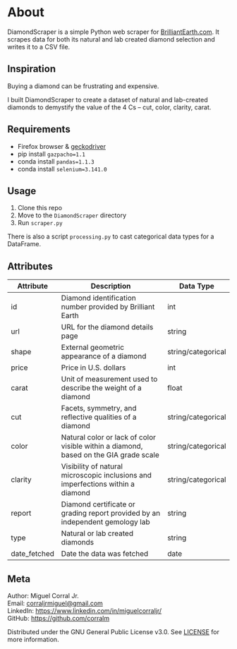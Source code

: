# About
DiamondScraper is a simple Python web scraper for [BrilliantEarth.com](https://www.brilliantearth.com). It scrapes data for both its natural and lab created diamond selection and writes it to a CSV file.  

## Inspiration
Buying a diamond can be frustrating and expensive.

I built DiamondScraper to create a dataset of natural and lab-created diamonds to demystify the value of the 4 Cs – cut, color, clarity, carat.

## Requirements
- Firefox browser & [geckodriver](https://selenium-python.readthedocs.io/installation.html#drivers)
- pip install `gazpacho=1.1`
- conda install `pandas=1.1.3`
- conda install `selenium=3.141.0`

## Usage
1. Clone this repo
2. Move to the `DiamondScraper` directory
3. Run `scraper.py`

There is also a script `processing.py` to cast categorical data types for a DataFrame.

## Attributes
|   Attribute     |   Description                                                                            |   Data Type           |
|-----------------|------------------------------------------------------------------------------------------|-----------------------|
|   id            |   Diamond identification number provided by Brilliant Earth                              |   int                 |
|   url           |   URL for the diamond details page                                                       |   string              |
|   shape         |   External geometric appearance of a diamond                                             |   string/categorical  |
|   price         |   Price in U.S. dollars                                                                  |   int                 |
|   carat         |   Unit of measurement used to describe the weight of a diamond                           |   float               |
|   cut           |   Facets, symmetry, and reflective qualities of a diamond                                |   string/categorical  |
|   color         |   Natural color or lack of color visible within a diamond, based on the GIA grade scale  |   string/categorical  |
|   clarity       |   Visibility of natural microscopic inclusions and imperfections within a diamond        |   string/categorical  |
|   report        |   Diamond certificate or grading report provided by an independent gemology lab          |   string              |
|   type          |   Natural or lab created diamonds                                                        |   string              |
|   date_fetched  |   Date the data was fetched                                                              |   date                |

## Meta
Author: Miguel Corral Jr.  
Email: corraljrmiguel@gmail.com  
LinkedIn: https://www.linkedin.com/in/miguelcorraljr/  
GitHub: https://github.com/corralm

Distributed under the GNU General Public License v3.0. See [LICENSE](./LICENSE) for more information.

